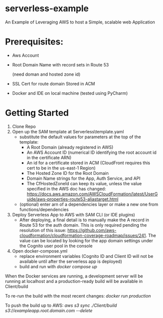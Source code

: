 # serverless-example

An Example of Leveraging AWS to host a Simple, scalable web Application

# Prerequisites:

- Aws Account
- Root Domain Name with record sets in Route 53  

  (need doman and hosted zone id)
- SSL Cert for route domain Stored in ACM 
- Docker and IDE on local machine (tested using PyCharm)

# Getting Started

1. Clone Repo
2. Open up the SAM template at Serverless\template.yaml
   - substitute the default values for parameters at the top of the template:
     - A Root Domain (already registered in AWS)
     - An AWS Account ID (numerical ID identifying the root account id in the certificate ARN)
     - An id for a certificate stored in ACM (CloudFront requires this cert to be in the us-east-1 Region)
     - The Hosted Zone ID for the Root Domain
     - Domain Name strings for  the App, Auth Service, and API
     - The CfHostedZoneId can keep its value, unless the value specified in the AWS doc has changed: https://docs.aws.amazon.com/AWSCloudFormation/latest/UserGuide/aws-properties-route53-aliastarget.html
   - (optional) enter arn of a dependencies layer or make a new one from functions/dependencies
3. Deploy Serverless App to AWS with SAM CLI (or IDE plugins)
    - After deploying, a final detail is to manually make the A record in Route 53 for the auth domain. This is only required pending the resolution of this issue: https://github.com/aws-cloudformation/cloudformation-coverage-roadmap/issues/241. The value can be located by looking for the app domain settings under the Cognito user pool in the console
4. Open docker-compose.yml
   - replace environment variables (Cognito ID and Client ID will not be available until after the serverless app is deployed)
   - build and run with *docker compose up*

When the Docker services are running, a development server will be running at localhost and a production-ready build will be available in Client/build

To re-run the build with the most recent changes: *docker run production*

To push the build up to AWS: *aws s3 sync ./Client/build s3://exampleapp.root.domain.com --delete*  


